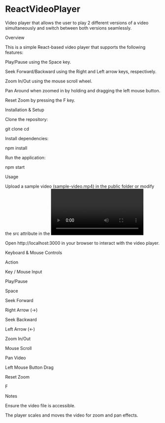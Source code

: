 # ReactVideoPlayer
Video player that allows the user to play 2 different versions of a video simultaneously and switch between both versions seamlessly.

Overview

This is a simple React-based video player that supports the following features:

Play/Pause using the Space key.

Seek Forward/Backward using the Right and Left arrow keys, respectively.

Zoom In/Out using the mouse scroll wheel.

Pan Around when zoomed in by holding and dragging the left mouse button.

Reset Zoom by pressing the F key.

Installation & Setup

Clone the repository:

git clone <repository-url>
cd <repository-folder>

Install dependencies:

npm install

Run the application:

npm start

Usage

Upload a sample video (sample-video.mp4) in the public folder or modify the src attribute in the <video> tag to point to an existing video file.

Open http://localhost:3000 in your browser to interact with the video player.

Keyboard & Mouse Controls

Action

Key / Mouse Input

Play/Pause

Space

Seek Forward

Right Arrow (→)

Seek Backward

Left Arrow (←)

Zoom In/Out

Mouse Scroll

Pan Video

Left Mouse Button Drag

Reset Zoom

F

Notes

Ensure the video file is accessible.

The player scales and moves the video for zoom and pan effects.
